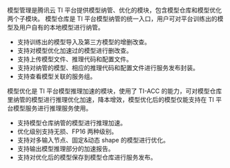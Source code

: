 模型管理是腾讯云 TI 平台提供模型纳管、优化的模块，包含模型仓库和模型优化两个子模块。
模型仓库是 TI 平台模型纳管的统一入口，用户可对平台训练出的模型及用户自有的本地模型进行纳管。
-	支持训练出的模型导入及第三方模型的增删改查。
-	支持对模型优化加速过的模型进行删改查。
-	支持上传模型文件、推理代码和配置文件。
-	支持对纳管的模型、相应的推理代码和配置文件进行服务发布封装。
-	支持查看模型关联的服务组。

模型优化是 TI 平台模型推理加速的模块，使用了 TI-ACC 的能力，可对模型仓库里纳管的模型进行推理优化加速，降本增效，模型优化后的模型仅能支持在 TI 平台模型服务进行推理服务使用。
- 支持模型仓库纳管的模型进行推理加速。
- 优化级别支持无损、FP16 两种级别。
- 支持对多输入节点、固定&动态 shape 的模型进行优化。
- 支持输出模型推理部分的加速报告。
- 支持对优化后的模型保存到模型仓库进行服务发布。

